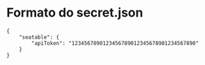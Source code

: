 # Formato do secret.json

```
{
    "seatable": {
        "apiToken": "1234567890123456789012345678901234567890"
    }
}
```
